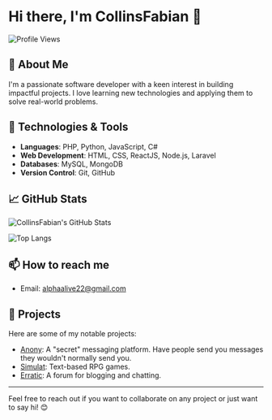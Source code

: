 # Hi there, I'm CollinsFabian 👋

![Profile Views](https://komarev.com/ghpvc/?username=CollinsFabian&color=blue)

## 🚀 About Me
I'm a passionate software developer with a keen interest in building impactful projects. I love learning new technologies and applying them to solve real-world problems.

## 🔧 Technologies & Tools
- **Languages**: PHP, Python, JavaScript, C#
- **Web Development**: HTML, CSS, ReactJS, Node.js, Laravel
- **Databases**: MySQL, MongoDB
- **Version Control**: Git, GitHub
<!-- - **Other Tools**: Docker, Kubernetes, AWS, Azure -->

## 📈 GitHub Stats
![CollinsFabian's GitHub Stats](https://github-readme-stats.vercel.app/api?username=CollinsFabian&show_icons=true&theme=radical)

![Top Langs](https://github-readme-stats.vercel.app/api/top-langs/?username=CollinsFabian&layout=compact&theme=radical)

## 📫 How to reach me
<!-- - LinkedIn: [CollinsFabian](https://www.linkedin.com/in/CollinsFabian)-->
- Email: [alphaalive22@gmail.com](mailto:alphaalive22@gmail.com)

## 💼 Projects
Here are some of my notable projects:
- [Anony](https://github.com/CollinsFabian/Anony): A "secret" messaging platform. Have people send you messages they wouldn't normally send you.
- [Simulat](https://github.com/CollinsFabian/Simulat): Text-based RPG games.
- [Erratic](https://github.com/CollinsFabian/Erratic): A forum for blogging and chatting.

<!-- ## 📝 Blog
I also write about my experiences and share knowledge on my [blog](https://collinsfabianblog.com). -->

---

Feel free to reach out if you want to collaborate on any project or just want to say hi! 😊
